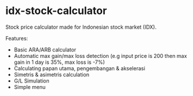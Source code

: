 # idx-stock-calculator
Stock price calculator made for Indonesian stock market (IDX). 

Features:
- Basic ARA/ARB calculator
- Automatic max gain/max loss detection (e.g input price is 200 then max gain in 1 day is 35%, max loss is -7%)
- Calculating papan utama, pengembangan & akselerasi
- Simetris & asimetris calculation
- G/L Simulation
- Simple menu

